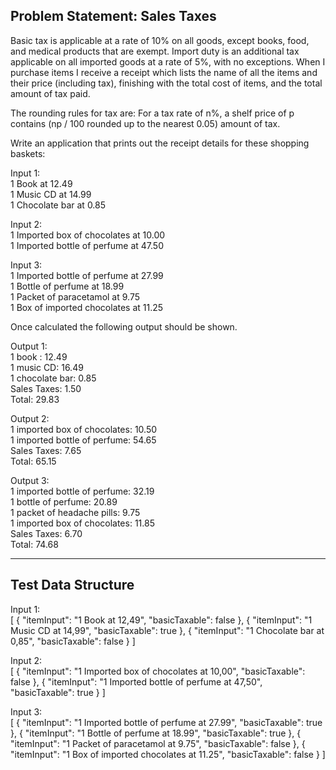 Problem Statement: Sales Taxes
-------------------------------
	
Basic tax is applicable at a rate of 10% on all goods, except books, food, and medical products that are exempt. Import duty is an additional tax applicable on all imported goods at a rate of 5%, with no exceptions.
When I purchase items I receive a receipt which lists the name of all the items and their price (including tax), finishing with the total cost of items, and the total amount of tax paid.

The rounding rules for tax are:
For a tax rate of n%, a shelf price of p contains (np / 100 rounded up to the nearest 0.05) amount of tax.	

Write an application that prints out the receipt details for these shopping baskets:
	
Input 1:  
  1 Book at 12.49  
  1 Music CD at 14.99  
  1 Chocolate bar at 0.85  

Input 2:  
  1 Imported box of chocolates at 10.00  
  1 Imported bottle of perfume at 47.50  

Input 3:  
  1 Imported bottle of perfume at 27.99  
  1 Bottle of perfume at 18.99  
  1 Packet of paracetamol at 9.75  
  1 Box of imported chocolates at 11.25  


Once calculated the following output should be shown.

Output 1:  
  1 book : 12.49  
  1 music CD: 16.49  
  1 chocolate bar: 0.85  
  Sales Taxes: 1.50  
  Total: 29.83  

Output 2:  
  1 imported box of chocolates: 10.50  
  1 imported bottle of perfume: 54.65  
  Sales Taxes: 7.65  
  Total: 65.15  

Output 3:  
  1 imported bottle of perfume: 32.19  
  1 bottle of perfume: 20.89  
  1 packet of headache pills: 9.75  
  1 imported box of chocolates: 11.85  
  Sales Taxes: 6.70  
  Total: 74.68  


-------------------------------
Test Data Structure
-------------------------------

Input 1:  
[
	{
		"itemInput": "1 Book at 12,49",
		"basicTaxable": false
	},
	{
		"itemInput": "1 Music CD at 14,99",
		"basicTaxable": true
	},
	{
		"itemInput": "1 Chocolate bar at 0,85",
		"basicTaxable": false
	}
]


Input 2:  
[
	{
		"itemInput": "1 Imported box of chocolates at 10,00",
		"basicTaxable": false
	},
	{
		"itemInput": "1 Imported bottle of perfume at 47,50",
		"basicTaxable": true
	}
]


Input 3:  
[
	{
		"itemInput": "1 Imported bottle of perfume at 27.99",
		"basicTaxable": true
	},
	{
		"itemInput": "1 Bottle of perfume at 18.99",
		"basicTaxable": true
	},
	{
		"itemInput": "1 Packet of paracetamol at 9.75",
		"basicTaxable": false
	},
	{
		"itemInput": "1 Box of imported chocolates at 11.25",
		"basicTaxable": false
	}
]
